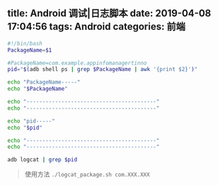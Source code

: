 title: Android 调试|日志脚本
date: 2019-04-08 17:04:56
tags: Android
categories: 前端
---
```bash
#!/bin/bash
PackageName=$1

#PackageName=com.example.appinfomanagertinno
pid="$(adb shell ps | grep $PackageName | awk '{print $2}')"

echo "PackageName-----"
echo "$PackageName"

echo "-----------------------------------------"
echo "-----------------------------------------"

echo "pid-----"
echo "$pid"

echo "-----------------------------------------"
echo "-----------------------------------------"

adb logcat | grep $pid

```
> 使用方法
> `./logcat_package.sh com.XXX.XXX`